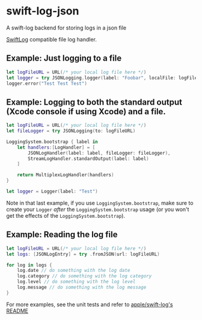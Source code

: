 # swift-log-json

A swift-log backend for storing logs in a json file

[SwiftLog](https://github.com/apple/swift-log) compatible file log handler.

## Example: Just logging to a file

```swift
let logFileURL = URL(/* your local log file here */)
let logger = try JSONLogging.logger(label: "Foobar", localFile: logFileURL)
logger.error("Test Test Test")
```

## Example: Logging to both the standard output (Xcode console if using Xcode) and a file.

```swift
let logFileURL = URL(/* your local log file here */)
let fileLogger = try JSONLogging(to: logFileURL)

LoggingSystem.bootstrap { label in
    let handlers:[LogHandler] = [
        JSONLogHandler(label: label, fileLogger: fileLogger),
        StreamLogHandler.standardOutput(label: label)
    ]

    return MultiplexLogHandler(handlers)
}

let logger = Logger(label: "Test")
```

Note in that last example, if you use `LoggingSystem.bootstrap`, make sure to create your `Logger` *after* the  `LoggingSystem.bootstrap` usage (or you won't get the effects of the `LoggingSystem.bootstrap`).

## Example: Reading the log file

```swift
let logFileURL = URL(/* your local log file here */)
let logs: [JSONLogEntry] = try .fromJSON(url: logFileURL)

for log in logs {
    log.date // do something with the log date
    log.category // do something with the log category
    log.level // do something with the log level
    log.message // do something with the log message
}
```

For more examples, see the unit tests and refer to [apple/swift-log's README](https://github.com/apple/swift-log#the-core-concepts)
